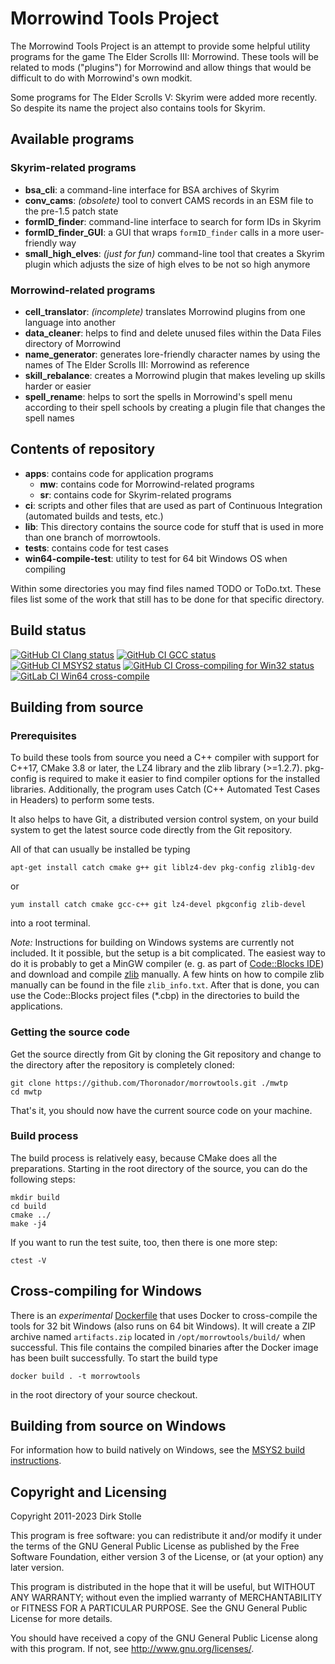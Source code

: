 # Morrowind Tools Project

The Morrowind Tools Project is an attempt to provide some helpful utility
programs for the game The Elder Scrolls III: Morrowind. These tools will be
related to mods ("plugins") for Morrowind and allow things that would be
difficult to do with Morrowind's own modkit.

Some programs for The Elder Scrolls V: Skyrim were added more recently. So
despite its name the project also contains tools for Skyrim.

## Available programs

### Skyrim-related programs

* **bsa_cli**: a command-line interface for BSA archives of Skyrim
* **conv_cams**: _(obsolete)_ tool to convert CAMS records in an ESM file to the
  pre-1.5 patch state
* **formID_finder**: command-line interface to search for form IDs in Skyrim
* **formID_finder_GUI**: a GUI that wraps `formID_finder` calls in a more
  user-friendly way
* **small_high_elves**: _(just for fun)_ command-line tool that creates a Skyrim
  plugin which adjusts the size of high elves to be not so high anymore

### Morrowind-related programs

* **cell_translator**: _(incomplete)_ translates Morrowind plugins from one
  language into another
* **data_cleaner**: helps to find and delete unused files within the Data Files
  directory of Morrowind
* **name_generator**: generates lore-friendly character names by using the names
  of The Elder Scrolls III: Morrowind as reference
* **skill_rebalance**: creates a Morrowind plugin that makes leveling up skills
  harder or easier
* **spell_rename**: helps to sort the spells in Morrowind's spell menu according
  to their spell schools by creating a plugin file that changes the spell names

## Contents of repository

- **apps**: contains code for application programs
  - **mw**: contains code for Morrowind-related programs
  - **sr**: contains code for Skyrim-related programs
- **ci**: scripts and other files that are used as part of Continuous
  Integration (automated builds and tests, etc.)
- **lib**: This directory contains the source code for stuff that is used in
  more than one branch of morrowtools.
- **tests**: contains code for test cases
- **win64-compile-test**: utility to test for 64 bit Windows OS when compiling

Within some directories you may find files named TODO or ToDo.txt. These files
list some of the work that still has to be done for that specific directory.

## Build status

[![GitHub CI Clang status](https://github.com/Thoronador/morrowtools/workflows/Clang/badge.svg)](https://github.com/Thoronador/morrowtools/actions)
[![GitHub CI GCC status](https://github.com/Thoronador/morrowtools/workflows/GCC/badge.svg)](https://github.com/Thoronador/morrowtools/actions)
[![GitHub CI MSYS2 status](https://github.com/Thoronador/morrowtools/workflows/MSYS2/badge.svg)](https://github.com/Thoronador/morrowtools/actions)
[![GitHub CI Cross-compiling for Win32 status](https://github.com/Thoronador/morrowtools/workflows/Cross-compile%20for%20Win32/badge.svg)](https://github.com/Thoronador/morrowtools/actions)
[![GitLab CI Win64 cross-compile](https://gitlab.com/striezel/morrowtools/badges/master/pipeline.svg?ignore_skipped=true&key_text=Cross-compile%20for%20Win64&key_width=145)](https://gitlab.com/striezel/morrowtools/-/pipelines)

## Building from source

### Prerequisites

To build these tools from source you need a C++ compiler with support for C++17,
CMake 3.8 or later, the LZ4 library and the zlib library (>=1.2.7). pkg-config
is required to make it easier to find compiler options for the installed
libraries.
Additionally, the program uses Catch (C++ Automated Test Cases in Headers) to
perform some tests.

It also helps to have Git, a distributed version control system, on your build
system to get the latest source code directly from the Git repository.

All of that can usually be installed be typing

    apt-get install catch cmake g++ git liblz4-dev pkg-config zlib1g-dev

or

    yum install catch cmake gcc-c++ git lz4-devel pkgconfig zlib-devel

into a root terminal.

_Note:_ Instructions for building on Windows systems are currently not included.
It it possible, but the setup is a bit complicated. The easiest way to do it is
probably to get a MinGW compiler (e. g. as part of
[Code::Blocks IDE](https://www.codeblocks.org/)) and download and compile
[zlib](https://www.zlib.net/) manually. A few hints on how to compile zlib
manually can be found in the file `zlib_info.txt`. After that is done, you can
use the Code::Blocks project files (*.cbp) in the directories to build the
applications.

### Getting the source code

Get the source directly from Git by cloning the Git repository and change to
the directory after the repository is completely cloned:

    git clone https://github.com/Thoronador/morrowtools.git ./mwtp
    cd mwtp

That's it, you should now have the current source code on your machine.

### Build process

The build process is relatively easy, because CMake does all the preparations.
Starting in the root directory of the source, you can do the following steps:

    mkdir build
    cd build
    cmake ../
    make -j4

If you want to run the test suite, too, then there is one more step:

    ctest -V

## Cross-compiling for Windows

There is an _experimental_ [Dockerfile](./Dockerfile) that uses Docker to
cross-compile the tools for 32 bit Windows (also runs on 64 bit Windows).
It will create a ZIP archive named `artifacts.zip` located in
`/opt/morrowtools/build/` when successful. This file contains the compiled
binaries after the Docker image has been built successfully. To start the build
type

    docker build . -t morrowtools

in the root directory of your source checkout.

## Building from source on Windows

For information how to build natively on Windows, see the
[MSYS2 build instructions](./documentation/msys2-build.md).

## Copyright and Licensing

Copyright 2011-2023  Dirk Stolle

This program is free software: you can redistribute it and/or modify
it under the terms of the GNU General Public License as published by
the Free Software Foundation, either version 3 of the License, or
(at your option) any later version.

This program is distributed in the hope that it will be useful,
but WITHOUT ANY WARRANTY; without even the implied warranty of
MERCHANTABILITY or FITNESS FOR A PARTICULAR PURPOSE.  See the
GNU General Public License for more details.

You should have received a copy of the GNU General Public License
along with this program.  If not, see <http://www.gnu.org/licenses/>.

